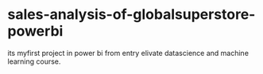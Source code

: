 # sales-analysis-of-globalsuperstore-powerbi
its myfirst project in power bi from entry elivate datascience and machine learning course.
